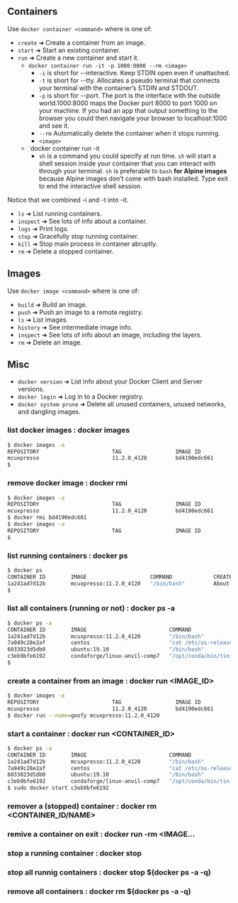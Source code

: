 ## Containers

Use `docker container <command>` where <command> is one of:
  - `create` ➜ Create a container from an image.
  - `start` ➜ Start an existing container.
  - `run` ➜ Create a new container and start it.
    - `docker container run -it -p 1000:8000 --rm <image>`
      - `-i` is short for --interactive. Keep STDIN open even if unattached.
      - `-t` is short for --tty. Allocates a pseudo terminal that connects your terminal with the container’s STDIN and STDOUT.
      - `-p` is short for --port. The port is the interface with the outside world.1000:8000 maps the Docker port 8000 to port 1000 on your machine. If you had an app that output something to the browser you could then navigate your browser to localhost:1000 and see it.
      - `--rm` Automatically delete the container when it stops running.
      - `<image>` 
    - `docker container run -it <image> <command>
      - `sh` is a command you could specify at run time. `sh` will start a shell session inside your container that you can interact with through your terminal. `sh` is preferable to `bash` __for Alpine images__ because Alpine images don’t come with bash installed. Type exit to end the interactive shell session.

Notice that we combined -i and -t into -it.
  - `ls` ➜ List running containers.
  - `inspect` ➜ See lots of info about a container.
  - `logs` ➜ Print logs.
  - `stop` ➜ Gracefully stop running container.
  - `kill` ➜ Stop main process in container abruptly.
  - `rm` ➜ Delete a stopped container.

## Images

Use `docker image <command>` where <command> is one of:
  - `build` ➜ Build an image.
  - `push` ➜ Push an image to a remote registry.
  - `ls` ➜ List images.
  - `history` ➜ See intermediate image info.
  - `inspect` ➜ See lots of info about an image, including the layers.
  - `rm` ➜ Delete an image.

## Misc

  - `docker version` ➜ List info about your Docker Client and Server versions.
  - `docker login` ➜ Log in to a Docker registry.
  - `docker system prune` ➜ Delete all unused containers, unused networks, and dangling images.






### list docker images : docker images

```sh
$ docker images -a
REPOSITORY                       TAG                 IMAGE ID            CREATED             SIZE
mcuxpresso                       11.2.0_4120         bd4190edc661        2 hours ago         1.72GB
$
```
### remove docker image : docker rmi

```sh
$ docker images -a
REPOSITORY                       TAG                 IMAGE ID            CREATED             SIZE
mcuxpresso                       11.2.0_4120         bd4190edc661        2 hours ago         1.72GB
$ docker rmi bd4190edc661
$ docker images -a
REPOSITORY                       TAG                 IMAGE ID            CREATED             SIZE
$
```




### list running containers : docker ps

```sh
$ docker ps
CONTAINER ID        IMAGE                    COMMAND             CREATED             STATUS              PORTS               NAMES
1a241ad7d12b        mcuxpresso:11.2.0_4120   "/bin/bash"         About an hour ago   Up About an hour                        tom
$
```

### list all containers (running or not) : docker ps -a

```sh
$ docker ps -a
CONTAINER ID        IMAGE                          COMMAND                  CREATED             STATUS                         PORTS               NAMES
1a241ad7d12b        mcuxpresso:11.2.0_4120         "/bin/bash"              About an hour ago   Up About an hour                                   tom
7a949c28e2af        centos                         "cat /etc/os-release"    2 days ago          Exited (0) 2 days ago                              jovial_lewin
6033823d5db0        ubuntu:19.10                   "/bin/bash"              2 days ago          Exited (0) 2 days ago                              funny_pike
c3eb9bfe6192        condaforge/linux-anvil-comp7   "/opt/conda/bin/tini…"   2 weeks ago         Exited (1) 2 weeks ago                             naughty_mendel
$
```

### create a container from an image : docker run <IMAGE_ID>

```sh
$ docker images -a
REPOSITORY                       TAG                 IMAGE ID            CREATED             SIZE
mcuxpresso                       11.2.0_4120         bd4190edc661        2 hours ago         1.72GB
$ docker run --name=goofy mcuxpresso:11.2.0_4120
```

### start a container : docker run <CONTAINER_ID>

```sh
$ docker ps -a
CONTAINER ID        IMAGE                          COMMAND                  CREATED             STATUS                         PORTS               NAMES
1a241ad7d12b        mcuxpresso:11.2.0_4120         "/bin/bash"              About an hour ago   Up About an hour                                   tom
7a949c28e2af        centos                         "cat /etc/os-release"    2 days ago          Exited (0) 2 days ago                              jovial_lewin
6033823d5db0        ubuntu:19.10                   "/bin/bash"              2 days ago          Exited (0) 2 days ago                              funny_pike
c3eb9bfe6192        condaforge/linux-anvil-comp7   "/opt/conda/bin/tini…"   2 weeks ago         Exited (1) 2 weeks ago                             naughty_mendel
$ sudo docker start c3eb9bfe6192
```

### remover a (stopped) container : docker rm <CONTAINER_ID/NAME>

### remive a container on exit : docker run -rm <IMAGE...

### stop a running container : docker stop

### stop all runnig containers : docker stop $(docker ps -a -q)

### remove all containers : docker rm $(docker ps -a -q)


